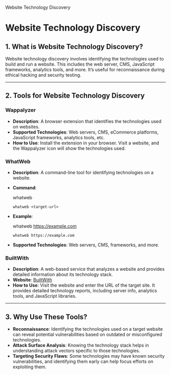    

Website Technology Discovery

# **Website Technology Discovery**

## **1. What is Website Technology Discovery?**

Website technology discovery involves identifying the technologies used to build and run a website. This includes the web server, CMS, JavaScript frameworks, analytics tools, and more. It’s useful for reconnaissance during ethical hacking and security testing.

---

## **2. Tools for Website Technology Discovery**

### **Wappalyzer**

- **Description**: A browser extension that identifies the technologies used on websites.
- **Supported Technologies**: Web servers, CMS, eCommerce platforms, JavaScript frameworks, analytics tools, etc.
- **How to Use**: Install the extension in your browser. Visit a website, and the Wappalyzer icon will show the technologies used.

### **WhatWeb**

- **Description**: A command-line tool for identifying technologies on a website.
    
- **Command**:
    
    whatweb <target-url>
    
    ```
    whatweb <target-url>
    ```
    
- **Example**:
    
    whatweb https://example.com
    
    ```
    whatweb https://example.com
    ```
    
- **Supported Technologies**: Web servers, CMS, frameworks, and more.
    

### **BuiltWith**

- **Description**: A web-based service that analyzes a website and provides detailed information about its technology stack.
- **Website**: [BuiltWith](https://builtwith.com/ "https://builtwith.com/")
- **How to Use**: Visit the website and enter the URL of the target site. It provides detailed technology reports, including server info, analytics tools, and JavaScript libraries.

---

## **3. Why Use These Tools?**

- **Reconnaissance**: Identifying the technologies used on a target website can reveal potential vulnerabilities based on outdated or misconfigured technologies.
- **Attack Surface Analysis**: Knowing the technology stack helps in understanding attack vectors specific to those technologies.
- **Targeting Security Flaws**: Some technologies may have known security vulnerabilities, and identifying them early can help focus efforts on exploiting them.